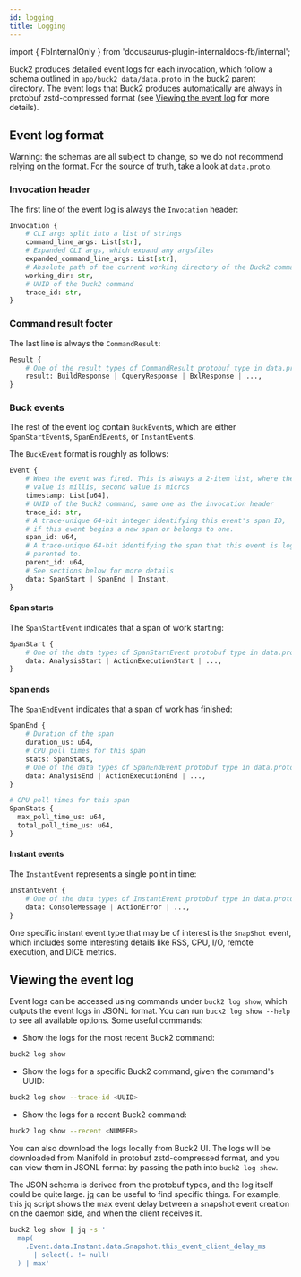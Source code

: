 ```yaml
---
id: logging
title: Logging
---
```


import { FbInternalOnly } from 'docusaurus-plugin-internaldocs-fb/internal';

Buck2 produces detailed event logs for each invocation, which follow a schema
outlined in `app/buck2_data/data.proto` in the buck2 parent directory. The event
logs that Buck2 produces automatically are always in protobuf zstd-compressed
format (see [Viewing the event log](#viewing-the-event-log) for more details).

## Event log format

Warning: the schemas are all subject to change, so we do not recommend relying
on the format. For the source of truth, take a look at `data.proto`.

### Invocation header

The first line of the event log is always the `Invocation` header:

```python
Invocation {
    # CLI args split into a list of strings
    command_line_args: List[str],
    # Expanded CLI args, which expand any argsfiles
    expanded_command_line_args: List[str],
    # Absolute path of the current working directory of the Buck2 command
    working_dir: str,
    # UUID of the Buck2 command
    trace_id: str,
}
```

### Command result footer

The last line is always the `CommandResult`:

```python
Result {
    # One of the result types of CommandResult protobuf type in data.proto
    result: BuildResponse | CqueryResponse | BxlResponse | ...,
}
```

### Buck events

The rest of the event log contain `BuckEvent`s, which are either
`SpanStartEvent`s, `SpanEndEvent`s, or `InstantEvent`s.

The `BuckEvent` format is roughly as follows:

```python
Event {
    # When the event was fired. This is always a 2-item list, where the first
    # value is millis, second value is micros
    timestamp: List[u64],
    # UUID of the Buck2 command, same one as the invocation header
    trace_id: str,
    # A trace-unique 64-bit integer identifying this event's span ID,
    # if this event begins a new span or belongs to one.
    span_id: u64,
    # A trace-unique 64-bit identifying the span that this event is logically
    # parented to.
    parent_id: u64,
    # See sections below for more details
    data: SpanStart | SpanEnd | Instant,
}
```

#### Span starts

The `SpanStartEvent` indicates that a span of work starting:

```python
SpanStart {
    # One of the data types of SpanStartEvent protobuf type in data.proto
    data: AnalysisStart | ActionExecutionStart | ...,
}
```

#### Span ends

The `SpanEndEvent` indicates that a span of work has finished:

```python
SpanEnd {
    # Duration of the span
    duration_us: u64,
    # CPU poll times for this span
    stats: SpanStats,
    # One of the data types of SpanEndEvent protobuf type in data.proto
    data: AnalysisEnd | ActionExecutionEnd | ...,
}

# CPU poll times for this span
SpanStats {
  max_poll_time_us: u64,
  total_poll_time_us: u64,
}
```

#### Instant events

The `InstantEvent` represents a single point in time:

```python
InstantEvent {
    # One of the data types of InstantEvent protobuf type in data.proto
    data: ConsoleMessage | ActionError | ...,
}
```

One specific instant event type that may be of interest is the `SnapShot` event,
which includes some interesting details like RSS, CPU, I/O, remote execution,
and DICE metrics.

## Viewing the event log

Event logs can be accessed using commands under `buck2 log show`, which outputs
the event logs in JSONL format. You can run `buck2 log show --help` to see all
available options. Some useful commands:

- Show the logs for the most recent Buck2 command:

```sh
buck2 log show
```

- Show the logs for a specific Buck2 command, given the command's UUID:

```sh
buck2 log show --trace-id <UUID>
```

- Show the logs for a recent Buck2 command:

```sh
buck2 log show --recent <NUMBER>
```

<FbInternalOnly>

You can also download the logs locally from Buck2 UI. The logs will be
downloaded from Manifold in protobuf zstd-compressed format, and you can view
them in JSONL format by passing the path into `buck2 log show`.
</FbInternalOnly>

The JSON schema is derived from the protobuf types, and the log itself could be
quite large. [jq](https://jqlang.github.io/jq/) can be useful to find specific
things. For example, this jq script shows the max event delay between a snapshot
event creation on the daemon side, and when the client receives it.

```sh
buck2 log show | jq -s '
  map(
    .Event.data.Instant.data.Snapshot.this_event_client_delay_ms
      | select(. != null)
  ) | max'
```
